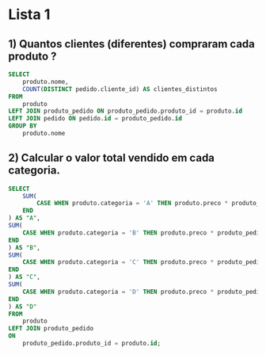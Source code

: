 # Lista 1

## 1) Quantos clientes (diferentes) compraram cada produto ?

```sql
SELECT
    produto.nome,
    COUNT(DISTINCT pedido.cliente_id) AS clientes_distintos
FROM
    produto
LEFT JOIN produto_pedido ON produto_pedido.produto_id = produto.id
LEFT JOIN pedido ON pedido.id = produto_pedido.id
GROUP BY
    produto.nome
```

## 2) Calcular o valor total vendido em cada categoria.

```sql
SELECT
    SUM(
        CASE WHEN produto.categoria = 'A' THEN produto.preco * produto_pedido.quantidade ELSE 0
    END
) AS "A",
SUM(
    CASE WHEN produto.categoria = 'B' THEN produto.preco * produto_pedido.quantidade ELSE 0
END
) AS "B",
SUM(
    CASE WHEN produto.categoria = 'C' THEN produto.preco * produto_pedido.quantidade ELSE 0
END
) AS "C",
SUM(
    CASE WHEN produto.categoria = 'D' THEN produto.preco * produto_pedido.quantidade ELSE 0
END
) AS "D"
FROM
    produto
LEFT JOIN produto_pedido
ON
    produto_pedido.produto_id = produto.id;
```
